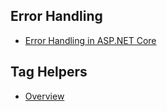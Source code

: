 
## Error Handling

- [Error Handling in ASP.NET Core](https://learn.microsoft.com/en-us/aspnet/core/fundamentals/error-handling)

## Tag Helpers

- [Overview](https://docs.microsoft.com/en-us/aspnet/core/mvc/views/tag-helpers/intro)
